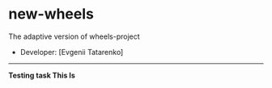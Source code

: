 # new-wheels
The adaptive version of wheels-project

* Developer: [Evgenii Tatarenko]
---

**Testing task This Is**